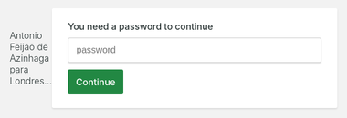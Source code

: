 ```yaml
---
layout: default
title: "Antonio Feijao na Azinhaga"
---
```


Antonio Feijao de Azinhaga para Londres...

---

<style>
    *,
    *:after,
    *:before {
        box-sizing: border-box;
    }

    body,
    html {
        font-family: -apple-system, BlinkMacSystemFont, "Segoe UI", "Roboto", "Oxygen", "Ubuntu", "Cantarell", "Fira Sans", "Droid Sans", "Helvetica Neue", sans-serif;
        font-weight: 300;
        font-size: 16px;
        background: #f2f2f2;
        color: #2D3737;
        display: flex;
        align-items: center;
        justify-content: center;
        min-height: 100%;
    }

    .protected {
        background: #fff;
        -webkit-box-shadow: 0 2px 3px 0 rgba(0, 0, 0, 0.1);
        box-shadow: 0 2px 3px 0 rgba(0, 0, 0, 0.1);
        border-radius: 3px;
        min-width: 500px;

    }

    .protected__content {
        padding: 24px 28px;
    }

    .protected__content__heading {
        font-size: 16px;
        font-weight: 500;
        margin: 0 0 12px;
        line-height: 1;
    }

    .protected__alert {
        display: none;
        border-bottom: 1px solid transparent;
        border-radius: 3px 3px 0 0;
        padding: 12px 14px;
        color: #a94442;
        background-color: #f2dede;
        border-color: #ebccd1;
    }

    .protected__content__input {
        display: block;
        border: solid 1px #ccc;
        padding: 12px 14px;
        -webkit-box-shadow: 0 2px 3px 0 rgba(0, 0, 0, 0.1);
        box-shadow: 0 2px 3px 0 rgba(0, 0, 0, 0.1);
        font-size: 16px;
        width: 100%;
        border-radius: 3px;

        margin-bottom: 12px;
    }

    .protected__content__input:focus {
        outline: none;
        border-color: #228843;
    }

    .protected__content__btn {
        background-color: #228843;
        border-radius: 3px;
        cursor: pointer;
        border: none;
        color: #fff;
        padding: 12px 14px;
        font-family: -apple-system, BlinkMacSystemFont, "Segoe UI", "Roboto", "Oxygen", "Ubuntu", "Cantarell", "Fira Sans", "Droid Sans", "Helvetica Neue", sans-serif;
        font-weight: 500;
        font-size: 16px;

    }

    .protected__content__btn:hover {
        background-color: #1C6D36;
    }
</style>


<div class="protected">
    <div class="protected__alert" data-id="alert">You entered the wrong password</div>
    <div class="protected__content">
        <h1 class="protected__content__heading">You need a password to continue</h1>
        <input class="protected__content__input" data-id="password" type="password" placeholder="password" />
        <button data-id="button" type="button" class="protected__content__btn">Continue</button>
    </div>
</div>

<script type="text/javascript" src="https://cdnjs.cloudflare.com/ajax/libs/js-sha1/0.6.0/sha1.min.js"></script>

<script type="text/javascript">
    "use strict"
    var button = document.querySelectorAll('[data-id="button"]')
    var password = document.querySelectorAll('[data-id="password"]')

    function login(secret) {
        var hash = sha1(secret)
        var url = hash + "/index.html"
        var alert = document.querySelectorAll('[data-id="alert"]')

        var request = new XMLHttpRequest()
        request.open('GET', url, true)

        request.onload = function () {
            if (request.status >= 200 && request.status < 400) {
                window.location = url
            } else {
                parent.location.hash = hash
                alert[0].style.display = 'block'
                password[0].setAttribute('placeholder', 'Incorrect password')
                password[0].value = ''
            }
        }
        request.onerror = function () {
            parent.location.hash = hash
            alert[0].style.display = 'block'
            password[0].setAttribute('placeholder', 'Incorrect password')
            password[0].value = ''
        }
        request.send()
    }

    button[0].addEventListener("click", function () {
        login(password[0].value)
    })

    document.onkeydown = function (e) {
        e = e || window.event
        if (e.keyCode == 13) {
            login(password[0].value)
        }
    }
</script>
